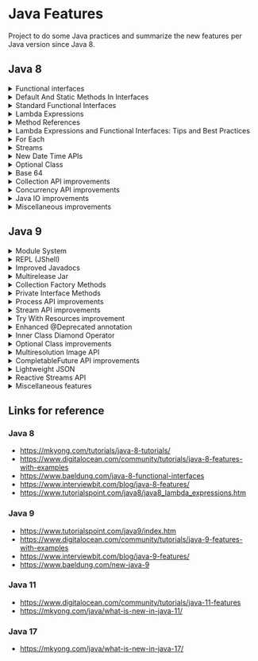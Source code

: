 <!-- markdownlint-configure-file {
  "MD013": {
    "code_blocks": false,
    "tables": false
  },
  "MD033": false,
  "MD041": false
} -->

# Java Features
Project to do some Java practices and summarize the new features per Java version since Java 8.

## Java 8
  <details>
   <summary>Functional interfaces</summary>

   > It is an interface that has a SAM (Single Abstract Method).
   > 
   > The `@FunctionalInterface` annotation is optional, however it prevents abstract methods from being
   > accidentally added to functional interfaces.
   > 
   > Default methods are not abstract and do not count; a functional interface may still have multiple
   > default methods.
   > 
   > [Example](src/main/java/co/com/mrsoft/test/java8/Example1.java)

  </details>

  <details>
   <summary>Default And Static Methods In Interfaces</summary>

   > **Default Methods in Interfaces:**
   > 
   > These are non-abstract methods to interfaces. It allows you to create interfaces with
   > method implementation. 
   >
   > Lambda Expression functionality is mostly enabled through default approaches.
   > 
   > **Static Methods in Interfaces:**
   > 
   > It's a default method invoked as an static method call on the Interface.    
   > 
   > [Example](src/main/java/co/com/mrsoft/test/java8/Example1.java)

  </details>

  <details>
   <summary>Standard Functional Interfaces</summary>
    
   > The recommendation is using these default functions located in `java.util.function` package.
   >  - Function / BiFunction
   >  - Supplier
   >  - Consumer
   >  - Predicates
   >  - Unary / Binary Operator
   > 
   > [Example](src/main/java/co/com/mrsoft/test/java8/Example2.java)

  </details>  

  <details>
   <summary>Lambda Expressions</summary>

   > Lambda expressions provide the implementation of the abstract method of a functional interface.
   >
   > An anonymous function may be defined as a Lambda Expression (or function) (a function with no name and an identifier).
   >
   > Lambda Expressions are defined precisely where they are required, often as a parameter to another function.
   >
   > Lambda Expressions, on the other hand, express instances of Functional Interfaces from a different viewpoint.
   >
   > Lambda Expressions implement functional interfaces by implementing the single abstract function provided in the
   > functional interface.
   >
   > Important characteristics:
   >  - Optional type declaration
   >    * No need to declare the type of a parameter. 
   >    * The compiler can inference the same from the value of the parameter.
   >  - Optional parenthesis around parameter
   >    * No need to declare a single parameter in parentheses. 
   >    * For multiple parameters, parentheses are required.
   >  - Optional curly braces
   >    * No need to use curly braces in expression body if the body contains a single statement.
   >  - Optional return keyword
   >    * The compiler automatically returns the value if the body has a single expression to return the value.
   >  - Curly braces are required to indicate that expression returns a value.
   >
   > [Example](src/main/java/co/com/mrsoft/test/java8/Example3.java)
  </details>  

  <details>
   <summary>Method References</summary>
   
   > The double colon (::) operator is called method reference.
   > There are four kind of method references:
   > 1. Reference to a static method `ClassName::staticMethodName`
   > 2. Reference to an instance method of a particular object `Object::instanceMethodName`
   > 3. Reference to an instance method of an arbitrary object of a particular type `ContainingType::methodName–`
   > 4. Reference to a constructor `ClassName::new`
   >
   > [Example](src/main/java/co/com/mrsoft/test/java8/Example4.java)
  </details>  

  <details>
   <summary>Lambda Expressions and Functional Interfaces: Tips and Best Practices</summary>

   > 1. Prefer Standard Functional Interfaces before creating new functional interfaces.
   > 2. Use the `@FunctionalInterface` annotation.
   > 3. Don’t Overuse Default Methods in Functional Interfaces.
   > 4. Instantiate Functional Interfaces with Lambda Expresssions.
   > 5. Avoid overloading methods with Functional Interfaces as parameters.
   > 6. Don't treat Lambda Expressions as Inner Classes.
   > 7. Keep Lambda Expresssions short and self-explanatory.
   >
   >     7.1. Avoid blocks of code in Lambda's body.
   >
   >     7.2. Avoid specifying parameter types.
   >
   >     7.3. Avoid parentheses around a single parameter.
   >
   >     7.4. Avoid return statements and braces.
   >
   >     7.5. Use Method References.
   > 8. Use "Effectively Final" variables.
   > 9. Protect Object variables from Mutation - Avoid code that can cause unexpected mutations.
  </details>

  <details>
   <summary>For Each</summary>
    
   > Java 8 has introduced a default method named `forEach` in `java.lang.Iterable` interface that can iterate over the collection's items.
   >
   > The `forEach` method takes `java.util.function.Consumer` object as an argument
   >
   > [Example](src/main/java/co/com/mrsoft/test/java8/Example6.java)
  </details>


  <details>
   <summary>Streams</summary>

   > A new `java.util.stream` has been added in Java 8 to perform filter/map/reduce like operations with the collection. 
   > Stream API will allow sequential as well as parallel execution.
   >
   > Stream represents a sequence of objects from a source, which supports aggregate operations. Following are the 
   > characteristics of a Stream:
   > - Sequence of elements
   >   * A stream provides a set of elements of specific type in a sequential manner. 
   >   * A stream gets/computes elements on demand. It never stores the elements.
   > - Source
   >   * Stream takes Collections, Arrays, or I/O resources as input source.
   > - Aggregate operations
   >   * Stream supports aggregate operations like filter, map, limit, reduce, find, match, and so on.
   > - Pipelining
   >   * Most of the stream operations return stream itself so that their result can be pipelined. 
   >   * These operations are called intermediate operations and their function is to take input, process them, and return output to the target. 
   > - Collectors
   >   * `collect()` method is a terminal operation which is normally present at the end of the pipelining operation to mark the end of the stream.
   > - Automatic iterations
   >   * Stream operations do the iterations internally over the source elements provided, in contrast to Collections where explicit iteration is required.
   >
   > [Example](src/main/java/co/com/mrsoft/test/java8/Example5.java)
  </details>

  <details>
   <summary>New Date Time APIs</summary>
    
   > In the old days, we use `Date` and `Calendar` APIs to represent and manipulate date.
   >
   > - `java.util.Date` – Date and time, print with default time-zone.
   > - `java.util.Calendar` – Date and time, more methods to manipulate date.
   > - `java.text.SimpleDateFormat` – Formatting (date -> text), parsing (text -> date) for date and calendar.
   >
   > Java 8 created a series of new date and time APIs in `java.time` package.
   > - `java.time.LocalDate` – Date without time, no time-zone. Default format is yyyy-MM-dd.
   > - `java.time.LocalTime` – Time without date, no time-zone. Default format is HH:mm:ss.zzz.
   > - `java.time.LocalDateTime` – Date and time, no time-zone. Default format is yyyy-MM-ddTHH:mm:ss.zzz.
   > - `java.time.ZonedDateTime` – date and time, with time-zone.
   > - `java.time.Instant` – date and time for machine, seconds passed since the Unix epoch time (midnight of January 1, 1970 UTC)
   > - `java.time.Duration` – Measures time in seconds and nanoseconds.
   > - `java.time.Period` – Measures time in years, months and days.
   > - `java.time.temporal.TemporalAdjuster` – Adjust a date or Temporal.
   > - `java.time.OffsetDateTime` – A date-time with an offset from UTC/Greenwich.
   > - `java.time.DateTimeFormatter` – Formatting (date -> text), parsing (text -> date) for java.time.
   >
   > [Example](src/main/java/co/com/mrsoft/test/java8/Example7.java)
  </details>  

  <details>
   <summary>Optional Class</summary>
    
   > Optional is a container object used to contain not-null objects.
   > 
   > Optional object is used to represent null with absent value. 
   > 
   > This class has various utility methods to facilitate code to handle values as ‘available’ or 
   > ‘not available’ instead of checking null values.
   >
   > [Example](src/main/java/co/com/mrsoft/test/java8/Example8.java)
  </details>

  <details>
   <summary>Base 64</summary>

   > For Base64 encoding, Java 8 has built-in encode and decode functions.
   > 
   > The Base64 encoding class in `java.util.Base64`.
   >
   > Three Base64 encoders and decoders are provided in this class:
   > - Simple: The output is mapped to a set of characters between `A-Za-z0-9+/`. 
   >   The encoder does not add a line feed to the output, and the decoder rejects any character other than the above.
   > - URL: Output is mapped to set of characters between `A-Za-z0-9+_`. Output is URL and filename safe. 
   > - MIME: The output of this sort of encoder is mapped to a MIME-friendly format. Output is represented in lines of no
   >   more than 76 characters each, and uses a carriage return `\r` followed by a linefeed `\n` as the line separator.
   >   No line separator is present to the end of the encoded output.
   >
   > [Example](src/main/java/co/com/mrsoft/test/java8/Example9.java)
  </details>  

  <details>
   <summary>Collection API improvements</summary>

   > Some new methods added in Collection API are:
   > - `Iterator` default method `forEachRemaining(Consumer action)` to perform the given action for each remaining element until all elements have been processed or the action throws an exception.
   > - `Collection` default method `removeIf(Predicate filter)` to remove all of the elements of this collection that satisfy the given predicate.
   > - `Collection` `spliterator()` method returning `Spliterator` instance that can be used to traverse elements sequentially or parallel.
   > - Map `replaceAll()`, `compute()`, `merge()` methods.
   > - Performance Improvement for `HashMap` class with Key Collisions
  </details>  

  <details>
   <summary>Concurrency API improvements</summary>

   > Some important concurrent API enhancements are:
   > - `ConcurrentHashMap` `compute()`, `forEach()`, `forEachEntry()`, `forEachKey()`, `forEachValue()`, `merge()`, `reduce()` and `search()` methods.
   > - `CompletableFuture` that may be explicitly completed (setting its value and status).
   > - `Executors` `newWorkStealingPool()` method to create a work-stealing thread pool using all available processors as its target parallelism level.
  </details>  

  <details>
   <summary>Java IO improvements</summary>

   > Some IO improvements are:
   > - `Files.list(Path dir)` that returns a lazily populated `Stream`, the elements of which are the entries in the directory.
   > - `Files.lines(Path path)` that reads all lines from a file as a `Stream`.
   > - `Files.find()` that returns a `Stream` that is lazily populated with `Path` by searching for files in a file tree rooted at a given starting file.
   > - `BufferedReader.lines()` that return a `Stream`, the elements of which are lines read from this `BufferedReader`.
  </details>

  <details>
   <summary>Miscellaneous improvements</summary>

   > Some miscellaneous API improvements are:
   > - `ThreadLocal` static method `withInitial(Supplier supplier)` to create instances easily.
   > - The `Comparator` interface has been extended with a lot of default and static methods for natural ordering, reverse order, etc.
   > - `min()`, `max()` and `sum()` methods in `Integer`, `Long` and `Double` wrapper classes.
   > `logicalAnd()`, `logicalOr()` and `logicalXor()` methods in `Boolean` class.
   > `ZipFile.stream()` method to get an ordered `Stream` over the ZIP file entries. Entries appear in the `Stream` in the order they appear in the central directory of the ZIP file.
   > - Several utility methods in Math class.
   > - `jjs` command is added to invoke Nashorn Javascript Engine which was introduced to replace the existing Rhino.
   > - `jdeps` command is added to analyze class files
   > - JDBC-ODBC Bridge has been removed.
   > - PermGen memory space has been removed
  </details>

## Java 9
  <details>
   <summary>Module System</summary>

   > Module is an abstraction over package. This module system is also known as JPMS (Java Platform Module System).
   > It is a new kind of programming component which can contains packages, configurations, resources specific to a particular functionality. 
   > A module is able to restrict access to packages it contains. By default, code in a package within a module is not visible to outside world, not even via reflection. 
   > Java platform is itself modularised from java 9 onwards. 
   > 
   > If we use the `list-modules` command to list the java modules, it will print the various modules java supports.
   > 
   > **Features of Java Module System**
   > 
   > - A new optional phase, link time is introduced. This phase is in-between compile time and run time. During this phase, a set of modules can be assembled and optimized, making a custom runtime image using jlink tool.
   > - javac, jlink, and java have additional options to specify module paths, which further locate definitions of modules.
   > - JAR format updated as modular JAR, which contains module-info.class file in its root directory.
   > - JMOD format introduced, a packaging format (similar to JAR) which can include native code and configuration files.
   > 
   >  **Declaring a Module**
   > 
   > In order to declare a module, we need to create a `module-info.java` in root folder of the application. 
   > 
   > This file contains all the meta data or module descriptions.
   > 
   > [Example](src/main/java/module-info.java)

  </details>

  <details>
   <summary>REPL (JShell)</summary>

   > REPL stands for Read Evaluate Print Loop. JShell was introduced in Java 9 which is an interactive console. 
   > 
   > JShell as REPL allows to run arbitrary snippet of java code in console without need to save and compile java code file. 
   > 
   > JShell reads each line entered, evaluates it and then print the result and then again becomes ready for next set of input.
   > 
   > In order to run it, open a command prompt and type `jshell`
   > 
   > [Example](src/main/java/co/com/mrsoft/test/java9/jshell.md)

  </details>

  <details>
   <summary>Improved Javadocs</summary>

   > Trraditional `javadoc` command generates documentation in html 4.0 format.
   > 
   > Since Java 9, we can generate documentation in html 5 format using `-html5` option in command line argument.
   > 
   > To test it, create a temporary folder in the root of the project and go inside it, then execute the following commands: 
   > - HTML 4: `javadoc -d . ../src/main/java/co/com/mrsoft/test/java9/Example1.java`
   > - HTML 5: `javadoc -d . -html5 ../src/main/java/co/com/mrsoft/test/java9/Example1.java`

  </details>

  <details>
   <summary>Multirelease Jar</summary>

   > It allows to use of multiple versions of a class pertaining to multiple versions of Java. It helps to counter 
   > the problem of maintenance of multiple source codes of the same file or platform-specific version of a file.
   > 
   > In multi-release Jar, the `MANIFEST.MF` file has an entry `Multi-Release: true` in its main section.
   > `META-INF` directory also contains a versions subdirectory whose subdirectories store version-specific classes and resource files.
   > 
   > [Example](src/main/java/co/com/mrsoft/test/java9/multirelease.md)

  </details>

  <details>
   <summary>Collection Factory Methods</summary>

   > In Java 9, collections were enhanced to have few new methods to create
   > immutable list in an easy and concise way. 
   > 
   > These new factory methods were added to `List`, `Set`, and `Map` interfaces to 
   > create immutable instances. 
   > 
   > These factory methods are mainly convenience factory methods in order to create 
   > a collection in less verbose and in concise way.
   > 
   > [Example](src/main/java/co/com/mrsoft/test/java9/Example2.java)

  </details>

  <details>
   <summary>Private Interface Methods</summary>

   > Interfaces can have `private static` methods, which can be used to split lengthy `default` methods.
   > 
   > [Example](src/main/java/co/com/mrsoft/test/java9/Example3.java)

  </details>

  <details>
   <summary>Process API improvements</summary>

   > Process API which is responsible to control and manage operating system processes has been improved considerably. 
   > 
   > `ProcessHandle` Class now provides:
   > - Process's native process ID
   > - Start time
   > - Accumulated CPU time
   > - Arguments
   > - Command
   > - User
   > - Parent process and descendants 
   > 
   > `ProcessHandle` class also provides method to check processes' liveness and to destroy processes. 
   > 
   > It has `onExit` method, the `CompletableFuture` class can perform action asynchronously when process exits.
   > 
   > [Example](src/main/java/co/com/mrsoft/test/java9/Example4.java)

  </details>

  <details>
   <summary>Stream API improvements</summary>

   > There are new methods to make streams better:
   >  - `default Stream<T> takeWhile(Predicate<? super T> predicate)`
   >    * `takeWhile` takes all the values until the predicate returns false.
   >  - `default Stream<T> dropWhile(Predicate<? super T> predicate)`
   >    * `dropWhile` method throw away all the values at the start until the predicate returns true.
   >  - `static <T> Stream<T> iterate(T seed, Predicate<? super T> hasNext, UnaryOperator<T> next)`
   >    * `iterate` method now has hasNext predicate as parameter which stops the loop once hasNext predicate returns false.
   >  - `static <T> Stream<T> ofNullable(T t)`   
   >    * `ofNullable` method is introduced to prevent `NullPointerExceptions` and to avoid null checks for streams. This method returns a sequential `Stream` containing single element, if non-null, otherwise returns an empty Stream.
   >  
   > [Example](src/main/java/co/com/mrsoft/test/java9/Example5.java)

  </details>

  <details>
   <summary>Try With Resources improvement</summary>

   > The `try-with-resources` statement ensures that each resource is closed after the requirement finishes. 
   > Any object implementing `java.lang.AutoCloseable` or `java.io.Closeable`, interface can be used as a resource.
   > 
   > Prior to Java 9, the `try-with-resources` syntax requires a fresh variable to be declared for each resource 
   > being managed by the statement. Java 9 is going to provide some improvements to this statement to avoid 
   > some more verbosity and improve some Readability.
   > 
   > [Example](src/main/java/co/com/mrsoft/test/java9/Example6.java)

  </details>

  <details>
   <summary>Enhanced @Deprecated annotation</summary>

   > Two new enhancements are made to `@Deprecated` annotation:
   >  - `forRemoval` attribute indicates whether the annotated element is subject to removal in a future version. 
   > The default value is `false`.
   >  - `since` attribute returns the version in which the annotated element became deprecated. 
   > The default value is the empty string.
   > 
   > [Example](src/main/java/co/com/mrsoft/test/java9/Example1.java)

  </details>

  <details>
   <summary>Inner Class Diamond Operator</summary>

   > The diamond operator was introduced in Java 7 to make code more readable for `Generics`. A generic is a type of argument. 
   > Using generic we can pass any kind of object to be processed by the class methods. 
   > 
   > For example, if we are creating a list of strings before Java 7, then we've to use the following syntax to instantiate a list of strings with an `ArrayList` object.
   > ``` java
   > List<String> listOfStrings = new ArrayList<String>();
   > ``` 
   > 
   > From Java 7 onwards, we can use diamond operator to simplify the above syntax as following
   > ``` java
   > List<String> listOfStrings = new ArrayList<>();
   > ``` 
   > 
   > But it could not be used with Anonymous inner classes.
   > 
   > In Java 9, the diamond operator can be used with an anonymous class as well to simplify code and improve readability.
   > 
   > [Example](src/main/java/co/com/mrsoft/test/java9/Example7.java)

  </details>

  <details>
   <summary>Optional Class improvements</summary>

   > Java 9 has added a stream method. 
   > 
   > If a value is present in the given Optional object, this stream() method returns a sequential Stream with that value. 
   > Otherwise, it returns an empty Stream. 
   > 
   > [Example](src/main/java/co/com/mrsoft/test/java9/Example8.java)

  </details>

  <details>
   <summary>Multiresolution Image API</summary>

   > 
   > 
   > [Example](src/main/java/co/com/mrsoft/test/java9/Example1.java)

  </details>

  <details>
   <summary>CompletableFuture API improvements</summary>

   > 
   > 
   > [Example](src/main/java/co/com/mrsoft/test/java9/Example1.java)

  </details>

  <details>
   <summary>Lightweight JSON</summary>

   > 
   > 
   > [Example](src/main/java/co/com/mrsoft/test/java9/Example1.java)

  </details>

  <details>
   <summary>Reactive Streams API</summary>

   > 
   > 
   > [Example](src/main/java/co/com/mrsoft/test/java9/Example1.java)

  </details>

  <details>
   <summary>Miscellaneous features</summary>

   > 
   > 
   > [Example](src/main/java/co/com/mrsoft/test/java9/Example1.java)

  </details>

## Links for reference
### Java 8
 * https://mkyong.com/tutorials/java-8-tutorials/
 * https://www.digitalocean.com/community/tutorials/java-8-features-with-examples
 * https://www.baeldung.com/java-8-functional-interfaces
 * https://www.interviewbit.com/blog/java-8-features/
 * https://www.tutorialspoint.com/java8/java8_lambda_expressions.htm

### Java 9
 * https://www.tutorialspoint.com/java9/index.htm
 * https://www.digitalocean.com/community/tutorials/java-9-features-with-examples
 * https://www.interviewbit.com/blog/java-9-features/
 * https://www.baeldung.com/new-java-9
 
### Java 11
 * https://www.digitalocean.com/community/tutorials/java-11-features
 * https://mkyong.com/java/what-is-new-in-java-11/

### Java 17
 * https://mkyong.com/java/what-is-new-in-java-17/

